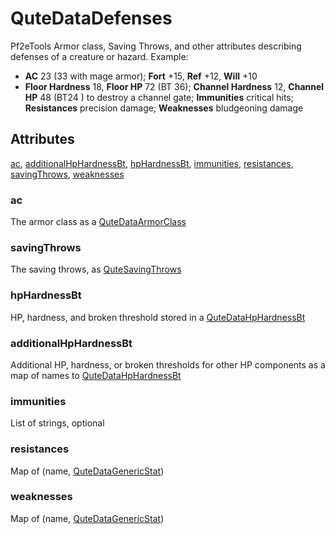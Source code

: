 # QuteDataDefenses

Pf2eTools Armor class, Saving Throws, and other attributes describing defenses of a creature or hazard. Example:

- **AC** 23 (33 with mage armor); **Fort** +15, **Ref** +12, **Will** +10
- **Floor Hardness** 18, **Floor HP** 72 (BT 36); **Channel Hardness** 12, **Channel HP** 48 (BT24 ) to destroy a channel gate; **Immunities** critical hits; **Resistances** precision damage; **Weaknesses** bludgeoning damage

## Attributes

[ac](#ac), [additionalHpHardnessBt](#additionalhphardnessbt), [hpHardnessBt](#hphardnessbt), [immunities](#immunities), [resistances](#resistances), [savingThrows](#savingthrows), [weaknesses](#weaknesses)


### ac

The armor class as a [QuteDataArmorClass](QuteDataArmorClass.md)

### savingThrows

The saving throws, as [QuteSavingThrows](QuteDataDefenses/QuteSavingThrows.md)

### hpHardnessBt

HP, hardness, and broken threshold stored in a [QuteDataHpHardnessBt](QuteDataHpHardnessBt.md)

### additionalHpHardnessBt

Additional HP, hardness, or broken thresholds for other HP components as a map of names to [QuteDataHpHardnessBt](QuteDataHpHardnessBt.md)

### immunities

List of strings, optional

### resistances

Map of (name, [QuteDataGenericStat](QuteDataGenericStat.md))

### weaknesses

Map of (name, [QuteDataGenericStat](QuteDataGenericStat.md))
